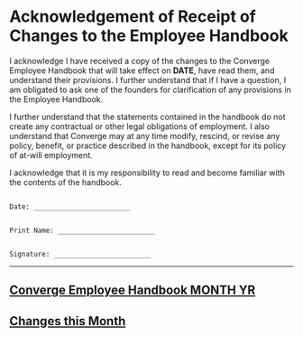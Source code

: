 # Acknowledgement of Receipt of Changes to the Employee Handbook

I acknowledge I have received a copy of the changes to the Converge Employee Handbook that will take effect on **DATE**, have read them, and understand their provisions.  I further understand that if I have a question, I am obligated to ask one of the founders for clarification of any provisions in the Employee Handbook.

I further understand that the statements contained in the handbook do not create any contractual or other legal obligations of employment.  I also understand that Converge may at any time modify, rescind, or revise any policy, benefit, or practice described in the handbook, except for its policy of at-will employment.

I acknowledge that it is my responsibility to read and become familiar with the contents of the handbook.



```

Date: ________________________


Print Name: ________________________


Signature: ________________________

```

***


## [Converge Employee Handbook **MONTH YR**](https://convergeindustries.com/handbook/QTR-YR)
## [Changes this Month](https://convergeindustries.com/handbook/changelog/QTR-YR)
